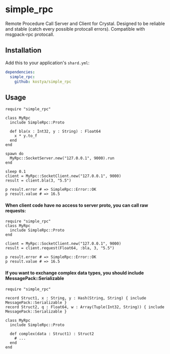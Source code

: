# simple_rpc

Remote Procedure Call Server and Client for Crystal. Designed to be reliable and stable (catch every possible protocall errors). Compatible with msgpack-rpc protocall.

## Installation

Add this to your application's `shard.yml`:

```yaml
dependencies:
  simple_rpc:
    github: kostya/simple_rpc
```

## Usage

```crystal
require "simple_rpc"

class MyRpc 
  include SimpleRpc::Proto

  def bla(x : Int32, y : String) : Float64
    x * y.to_f
  end
end

spawn do
  MyRpc::SocketServer.new("127.0.0.1", 9000).run
end

sleep 0.1
client = MyRpc::SocketClient.new("127.0.0.1", 9000)
result = client.bla(3, "5.5")

p result.error # => SimpleRpc::Error::OK
p result.value # => 16.5
```

#### When client code have no access to server proto, you can call raw requests:
```crystal
require "simple_rpc"
class MyRpc 
  include SimpleRpc::Proto
end

client = MyRpc::SocketClient.new("127.0.0.1", 9000)
result = client.request(Float64, :bla, 3, "5.5")

p result.error # => SimpleRpc::Error::OK
p result.value # => 16.5
```

#### If you want to exchange complex data types, you should include MessagePack::Serializable
```crystal
require "simple_rpc"

record Struct1, x : String, y : Hash(String, String) { include MessagePack::Serializable }
record Struct2, q : Float64, w : Array(Tuple(Int32, String)) { include MessagePack::Serializable }

class MyRpc 
  include SimpleRpc::Proto

  def complex(data : Struct1) : Struct2
    # ...
  end
end
```
